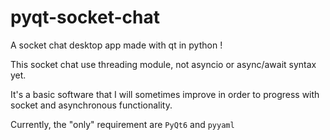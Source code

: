 # pyqt-socket-chat

A socket chat desktop app made with qt in python !

This socket chat use threading module, not asyncio or async/await syntax yet.

It's a basic software that I will sometimes improve in order to progress with socket and asynchronous functionality.

Currently, the "only" requirement are `PyQt6` and `pyyaml`
